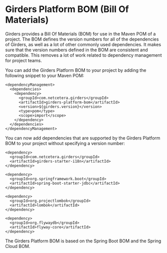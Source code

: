 # Girders Platform BOM (Bill Of Materials)

Girders provides a Bill Of Materials (BOM) for use in the Maven POM of a project. The BOM defines the version numbers
for all of the dependencies of Girders, as well as a lot of other commonly used dependencies. It makes sure that the
version numbers defined in the BOM are consistent and compatible. This removes a lot of work related to dependency
management for project teams.

You can add the Girders Platform BOM to your project by adding the following snippet to your Maven POM:

    <dependencyManagement>
      <dependencies>
        <dependency>
          <groupId>com.netcetera.girders</groupId>
          <artifactId>girders-platform-bom</artifactId>
          <version>${girders.version}</version>
          <type>pom</type>
          <scope>import</scope>
        </dependency>
      </dependencies>
    </dependencyManagement>

You can now add dependencies that are supported by the Girders Platform BOM to your project without specifying a version
number:

    <dependency>
      <groupId>com.netcetera.girders</groupId>
      <artifactId>girders-starter-i18n</artifactId>
    </dependency>
    
    <dependency>
      <groupId>org.springframework.boot</groupId>
      <artifactId>spring-boot-starter-jdbc</artifactId>
    </dependency>

    <dependency>
      <groupId>org.projectlombok</groupId>
      <artifactId>lombok</artifactId>
    </dependency>

    <dependency>
      <groupId>org.flywaydb</groupId>
      <artifactId>flyway-core</artifactId>
    </dependency>
    
The Girders Platform BOM is based on the Spring Boot BOM and the Spring Cloud BOM.
